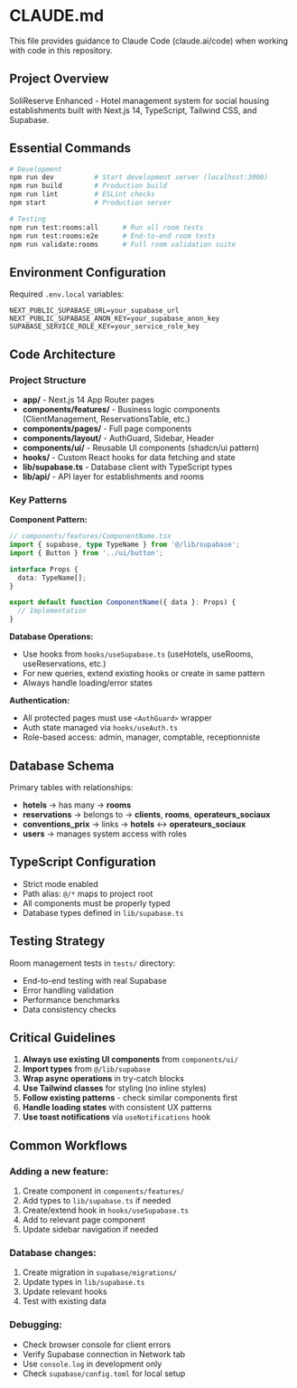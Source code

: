 # CLAUDE.md

This file provides guidance to Claude Code (claude.ai/code) when working with code in this repository.

## Project Overview

SoliReserve Enhanced - Hotel management system for social housing establishments built with Next.js 14, TypeScript, Tailwind CSS, and Supabase.

## Essential Commands

```bash
# Development
npm run dev          # Start development server (localhost:3000)
npm run build        # Production build
npm run lint         # ESLint checks
npm start            # Production server

# Testing
npm run test:rooms:all      # Run all room tests
npm run test:rooms:e2e      # End-to-end room tests
npm run validate:rooms      # Full room validation suite
```

## Environment Configuration

Required `.env.local` variables:
```env
NEXT_PUBLIC_SUPABASE_URL=your_supabase_url
NEXT_PUBLIC_SUPABASE_ANON_KEY=your_supabase_anon_key
SUPABASE_SERVICE_ROLE_KEY=your_service_role_key
```

## Code Architecture

### Project Structure
- **app/** - Next.js 14 App Router pages
- **components/features/** - Business logic components (ClientManagement, ReservationsTable, etc.)
- **components/pages/** - Full page components 
- **components/layout/** - AuthGuard, Sidebar, Header
- **components/ui/** - Reusable UI components (shadcn/ui pattern)
- **hooks/** - Custom React hooks for data fetching and state
- **lib/supabase.ts** - Database client with TypeScript types
- **lib/api/** - API layer for establishments and rooms

### Key Patterns

**Component Pattern:**
```typescript
// components/features/ComponentName.tsx
import { supabase, type TypeName } from '@/lib/supabase';
import { Button } from '../ui/button';

interface Props {
  data: TypeName[];
}

export default function ComponentName({ data }: Props) {
  // Implementation
}
```

**Database Operations:**
- Use hooks from `hooks/useSupabase.ts` (useHotels, useRooms, useReservations, etc.)
- For new queries, extend existing hooks or create in same pattern
- Always handle loading/error states

**Authentication:**
- All protected pages must use `<AuthGuard>` wrapper
- Auth state managed via `hooks/useAuth.ts`
- Role-based access: admin, manager, comptable, receptionniste

## Database Schema

Primary tables with relationships:
- **hotels** → has many → **rooms**
- **reservations** → belongs to → **clients**, **rooms**, **operateurs_sociaux**
- **conventions_prix** → links → **hotels** ↔ **operateurs_sociaux**
- **users** → manages system access with roles

## TypeScript Configuration

- Strict mode enabled
- Path alias: `@/*` maps to project root
- All components must be properly typed
- Database types defined in `lib/supabase.ts`

## Testing Strategy

Room management tests in `tests/` directory:
- End-to-end testing with real Supabase
- Error handling validation
- Performance benchmarks
- Data consistency checks

## Critical Guidelines

1. **Always use existing UI components** from `components/ui/`
2. **Import types** from `@/lib/supabase` 
3. **Wrap async operations** in try-catch blocks
4. **Use Tailwind classes** for styling (no inline styles)
5. **Follow existing patterns** - check similar components first
6. **Handle loading states** with consistent UX patterns
7. **Use toast notifications** via `useNotifications` hook

## Common Workflows

### Adding a new feature:
1. Create component in `components/features/`
2. Add types to `lib/supabase.ts` if needed
3. Create/extend hook in `hooks/useSupabase.ts`
4. Add to relevant page component
5. Update sidebar navigation if needed

### Database changes:
1. Create migration in `supabase/migrations/`
2. Update types in `lib/supabase.ts`
3. Update relevant hooks
4. Test with existing data

### Debugging:
- Check browser console for client errors
- Verify Supabase connection in Network tab
- Use `console.log` in development only
- Check `supabase/config.toml` for local setup